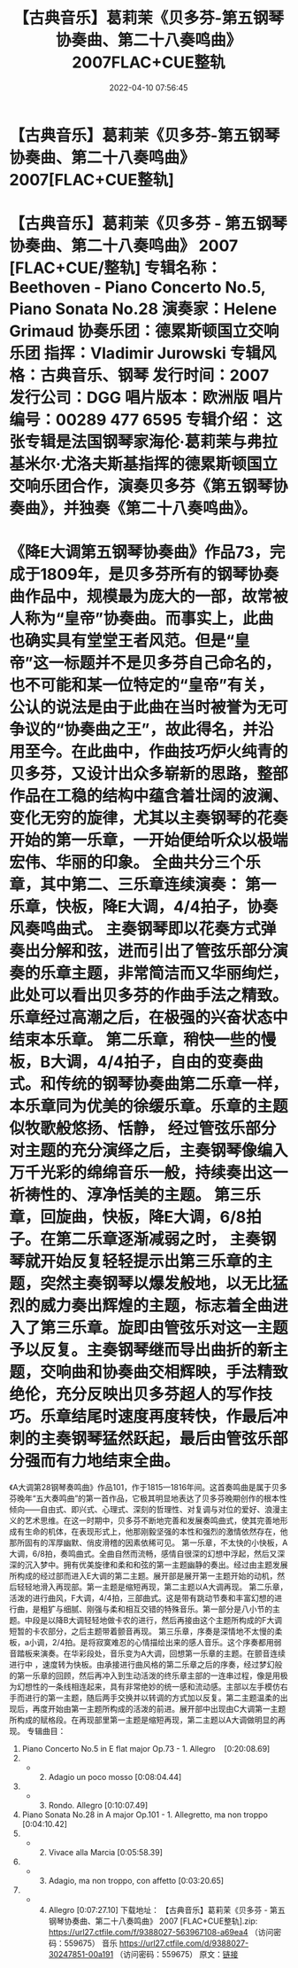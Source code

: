 ﻿---
title: 【古典音乐】葛莉茉《贝多芬-第五钢琴协奏曲、第二十八奏鸣曲》2007FLAC+CUE整轨
date: 2022-04-10 07:56:45
categories: 古典音乐、新世纪、纯音雅乐
tags: 国语流行
---
# 【古典音乐】葛莉茉《贝多芬-第五钢琴协奏曲、第二十八奏鸣曲》2007[FLAC+CUE整轨]

【古典音乐】葛莉茉《贝多芬 - 第五钢琴协奏曲、第二十八奏鸣曲》 2007 [FLAC+CUE/整轨]
专辑名称：Beethoven - Piano Concerto No.5, Piano Sonata No.28
演奏家：Helene Grimaud
协奏乐团：德累斯顿国立交响乐团
指挥：Vladimir Jurowski
专辑风格：古典音乐、钢琴
发行时间：2007
发行公司：DGG
唱片版本：欧洲版
唱片编号：00289 477 6595
专辑介绍：
这张专辑是法国钢琴家海伦·葛莉茉与弗拉基米尔·尤洛夫斯基指挥的德累斯顿国立交响乐团合作，演奏贝多芬《第五钢琴协奏曲》，并独奏《第二十八奏鸣曲》。
============================
《降E大调第五钢琴协奏曲》作品73，完成于1809年，是贝多芬所有的钢琴协奏曲作品中，规模最为庞大的一部，故常被人称为“皇帝”协奏曲。而事实上，此曲也确实具有堂堂王者风范。但是“皇帝”这一标题并不是贝多芬自己命名的，也不可能和某一位特定的“皇帝”有关，公认的说法是由于此曲在当时被誉为无可争议的“协奏曲之王”，故此得名，并沿用至今。在此曲中，作曲技巧炉火纯青的贝多芬，又设计出众多崭新的思路，整部作品在工稳的结构中蕴含着壮阔的波澜、变化无穷的旋律，尤其以主奏钢琴的花奏开始的第一乐章，一开始便给听众以极端宏伟、华丽的印象。
全曲共分三个乐章，其中第二、三乐章连续演奏：
第一乐章，快板，降E大调，4/4拍子，协奏风奏鸣曲式。
主奏钢琴即以花奏方式弹奏出分解和弦，进而引出了管弦乐部分演奏的乐章主题，非常简洁而又华丽绚烂，
此处可以看出贝多芬的作曲手法之精致。乐章经过高潮之后，在极强的兴奋状态中结束本乐章。
第二乐章，稍快一些的慢板，B大调，4/4拍子，自由的变奏曲式。和传统的钢琴协奏曲第二乐章一样，本乐章同为优美的徐缓乐章。乐章的主题似牧歌般悠扬、恬静，
经过管弦乐部分对主题的充分演绎之后，主奏钢琴像编入万千光彩的绵绵音乐一般，持续奏出这一祈祷性的、淳净恬美的主题。
第三乐章，回旋曲，快板，降E大调，6/8拍子。在第二乐章逐渐减弱之时，
主奏钢琴就开始反复轻轻提示出第三乐章的主题，突然主奏钢琴以爆发般地，以无比猛烈的威力奏出辉煌的主题，标志着全曲进入了第三乐章。旋即由管弦乐对这一主题予以反复。主奏钢琴继而导出曲折的新主题，交响曲和协奏曲交相辉映，手法精致绝伦，充分反映出贝多芬超人的写作技巧。乐章结尾时速度再度转快，作最后冲刺的主奏钢琴猛然跃起，最后由管弦乐部分强而有力地结束全曲。
===========================
《A大调第28钢琴奏鸣曲》作品101，作于1815—1816年间。这首奏鸣曲是属于贝多芬晚年“五大奏鸣曲”的第一首作品，它极其明显地表达了贝多芬晚期创作的根本性倾向——自由式、即兴式、心理式、深刻的哲理性、对复调与对位的爱好、浪漫主义的艺术思维。在这一时期中，贝多芬不断地完善和发展奏鸣曲式，使其完善地形成有生命的机体，在表现形式上，他那刚毅坚强的本性和强烈的激情依然存在，他那所固有的浑厚幽默、俏皮滑稽的因素依稀可见。
第一乐章，不太快的小快板，A大调，6/8拍，奏鸣曲式。全曲自然而流畅，感情自很深的幻想中浮起，然后又深深的沉入梦中。拥有优美旋律和柔和和弦的第一主题幽静的奏出。经过由主题发展所构成的经过部而进入E大调的第二主题。展开部是展开第一主题开始的动机，然后轻轻地滑入再现部。第一主题是缩短再现，第二主题以A大调再现。
第二乐章，活泼的进行曲风，F大调，4/4拍，三部曲式。这是带有跳动节奏和丰富幻想的进行曲，是粗犷与细腻、刚强与柔和相互交错的特殊音乐。第一部分是八小节的主题。中段是以降B大调轻轻地做卡农的进行，然后再接由这个主题所构成的F大调短暂的卡农部分，之后主题带着颤音再现。
第三乐章，序奏是深情地不太慢的柔板，a小调，2/4拍。是将寂寞难忍的心情描绘出来的感人音乐。这个序奏都用弱音踏板来演奏。在华彩段处，音乐变为A大调，回想第一乐章的主题。在颤音连续进行中
，速度转为快板。由承接进行曲风格的第二乐章之后的序奏，经过梦幻般的第一乐章的回顾，然后再冲入到生动活泼的终乐章主部的一连串过程，像是用极为幻想性的一条线相连起来，具有非常绝妙的统一感和流动感。主部以左手模仿右手而进行的第一主题，随后两手交换并以转调的方式加以反复。第二主题温柔的出现后，再度开始由第一主题所构成的活泼的前进。展开部中出现由C大调第一主题所构成的赋格段。在再现部里第一主题是缩短再现，第二主题以A大调做明显的再现。
专辑曲目：
01. Piano Concerto No.5 in E flat major Op.73 - 1.
Allegro    [0:20:08.69]
02. - 2. Adagio un poco mosso
[0:08:04.44]
03. - 3. Rondo. Allegro
[0:10:07.49]
04. Piano Sonata No.28 in A major Op.101 - 1. Allegretto, ma
non troppo    [0:04:10.42]
05. - 2. Vivace alla Marcia
[0:05:58.39]
06. - 3. Adagio, ma non troppo, con affetto
[0:03:20.65]
07. - 4. Allegro
[0:07:27.10]
下载地址：
【古典音乐】葛莉茉《贝多芬 - 第五钢琴协奏曲、第二十八奏鸣曲》 2007 [FLAC+CUE整轨].zip: https://url27.ctfile.com/f/9388027-563967108-a69ea4
（访问密码：559675）
音乐
https://url27.ctfile.com/d/9388027-30247851-00a191
（访问密码：559675）
原文：[链接](https://blog.sina.com.cn/s/blog_1647c7e7601030wl4.html)